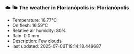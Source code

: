 ### ☁️ 🌤️  The weather in Florianópolis is: Florianópolis

- Temperature: 16.77°C
- On flesh: 16.59°C
- Relative air humidity: 80%
- Rain: 0.0 mm
- Description: Few clouds
- last updated: 2025-07-06T19:14:18.449687
